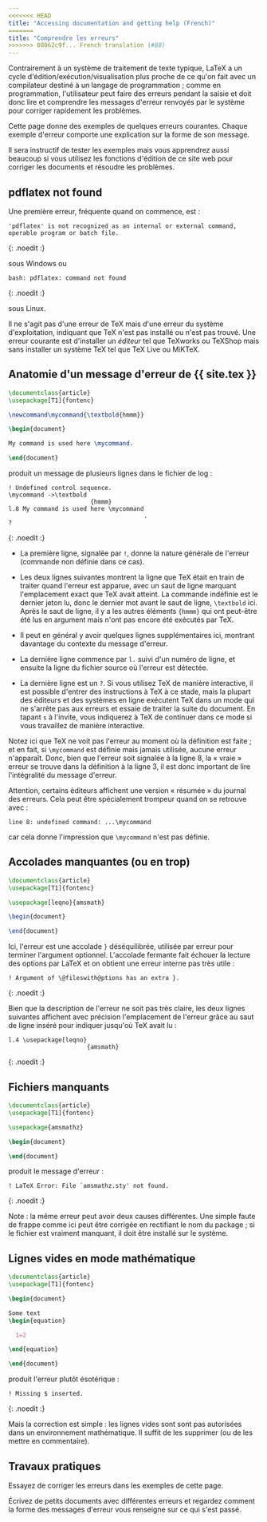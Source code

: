 ```yaml
---
<<<<<<< HEAD
title: "Accessing documentation and getting help (French)"
=======
title: "Comprendre les erreurs"
>>>>>>> 08062c9f... French translation (#88)
---
```


Contrairement à un système de traitement de texte typique, LaTeX a un cycle
d'édition/exécution/visualisation plus proche de ce qu'on fait avec un
compilateur destiné à un langage de programmation ; comme en programmation,
l'utilisateur peut faire des erreurs pendant la saisie et doit donc lire et
comprendre les messages d'erreur renvoyés par le système pour corriger
rapidement les problèmes.

Cette page donne des exemples de quelques erreurs courantes. Chaque exemple
d'erreur comporte une explication sur la forme de son message.

Il sera instructif de tester les exemples mais vous apprendrez aussi beaucoup
si vous utilisez les fonctions d'édition de ce site web pour corriger les
documents et résoudre les problèmes.


## pdflatex not found

Une première erreur, fréquente quand on commence, est :

```
'pdflatex' is not recognized as an internal or external command,
operable program or batch file.
```
{: .noedit :}

sous Windows ou

```
bash: pdflatex: command not found
```
{: .noedit :}

sous Linux.

Il ne s'agit pas d'une erreur de TeX mais d'une erreur du système d'exploitation,
indiquant que TeX n'est pas installé ou n'est pas trouvé. Une erreur courante
est d'installer un _éditeur_ tel que TeXworks ou TeXShop mais sans installer un
système TeX tel que TeX Live ou MiKTeX.


## Anatomie d'un message d'erreur de {{ site.tex }}

```latex
\documentclass{article}
\usepackage[T1]{fontenc}

\newcommand\mycommand{\textbold{hmmm}}

\begin{document}

My command is used here \mycommand.

\end{document}
```

produit un message de plusieurs lignes dans le fichier de log :

```
! Undefined control sequence.
\mycommand ->\textbold 
                       {hmmm}
l.8 My command is used here \mycommand
                                      .
? 
```
{: .noedit :}


* La première ligne, signalée par `!`, donne la nature générale de l'erreur
(commande non définie dans ce cas).
* Les deux lignes suivantes montrent la ligne que TeX était en train de traiter
quand l'erreur est apparue, avec un saut de ligne marquant l'emplacement exact
que TeX avait atteint. La commande indéfinie est le dernier jeton lu, donc le
dernier mot avant le saut de ligne, `\textbold` ici. Après le saut de ligne,
il y a les autres éléments `{hmmm}` qui ont peut-être été lus en argument mais
n'ont pas encore été exécutés par TeX.
* Il peut en général y avoir quelques lignes supplémentaires ici, montrant
davantage du contexte du message d'erreur.
* La dernière ligne commence par `l.` suivi d'un numéro de ligne, et ensuite la
ligne du fichier source où l'erreur est détectée.

* La dernière ligne est un `?`.  Si vous utilisez TeX de manière interactive,
il est possible d'entrer des instructions à TeX à ce stade, mais la plupart des
éditeurs et des systèmes en ligne exécutent TeX dans un mode qui ne s'arrête pas
aux erreurs et essaie de traiter la suite du document. En tapant `s` à l'invite,
vous indiquerez à TeX de continuer dans ce mode si vous travaillez de manière
interactive.

Notez ici que TeX ne voit pas l'erreur au moment où la définition est faite ;
et en fait, si `\mycommand` est définie mais jamais utilisée, aucune erreur
n'apparaît. Donc, bien que l'erreur soit signalée à la ligne 8, la « vraie »
erreur se trouve dans la définition à la ligne 3, il est donc important de lire
l'intégralité du message d'erreur.


Attention, certains éditeurs affichent une version « résumée » du journal des
erreurs. Cela peut être spécialement trompeur quand on se retrouve avec :

`line 8: undefined command: ...\mycommand`

car cela donne l'impression que `\mycommand` n'est pas définie.


## Accolades manquantes (ou en trop)

```latex
\documentclass{article}
\usepackage[T1]{fontenc}

\usepackage[leqno}{amsmath}

\begin{document}

\end{document}
```

Ici, l'erreur est une accolade `}` déséquilibrée, utilisée par erreur pour
terminer l'argument optionnel. L'accolade fermante fait échouer la lecture des
options par LaTeX et on obtient une erreur interne pas très utile :


```
! Argument of \@fileswith@ptions has an extra }.
```
{: .noedit :}

Bien que la description de l'erreur ne soit pas très claire, les deux lignes
suivantes affichent avec précision l'emplacement de l'erreur grâce au saut de
ligne inséré pour indiquer jusqu'où TeX avait lu :

```
l.4 \usepackage[leqno}
                      {amsmath}
```
{: .noedit :}


## Fichiers manquants

```latex
\documentclass{article}
\usepackage[T1]{fontenc}

\usepackage{amsmathz}

\begin{document}

\end{document}
```

produit le message d'erreur :

```
! LaTeX Error: File `amsmathz.sty' not found.
```
{: .noedit :}

Note : la même erreur peut avoir deux causes différentes. Une simple faute de
frappe comme ici peut être corrigée en rectifiant le nom du package ; si le
fichier est vraiment manquant, il doit être installé sur le système.


## Lignes vides en mode mathématique

```latex
\documentclass{article}
\usepackage[T1]{fontenc}

\begin{document}

Some text
\begin{equation}

  1=2

\end{equation}

\end{document}
```

produit l'erreur plutôt ésotérique :

```
! Missing $ inserted.
```
{: .noedit :}

Mais la correction est simple : les lignes vides sont sont pas autorisées dans
un environnement mathématique. Il suffit de les supprimer (ou de les mettre en
commentaire).


## Travaux pratiques

Essayez de corriger les erreurs dans les exemples de cette page.

Écrivez de petits documents avec différentes erreurs et regardez comment la
forme des messages d'erreur vous renseigne sur ce qui s'est passé.


<script>
  window.addEventListener('load', function(){
      if(editors['pre2'] != null) editors['pre2'].moveCursorTo(3, 31, false);
      if(editors['pre4'] != null) editors['pre4'].moveCursorTo(3, 18, false);
      if(editors['pre7'] != null) editors['pre7'].moveCursorTo(3, 20, false);
      if(editors['pre9'] != null) editors['pre9'].moveCursorTo(7, 0, false);
  }, false);
</script>
